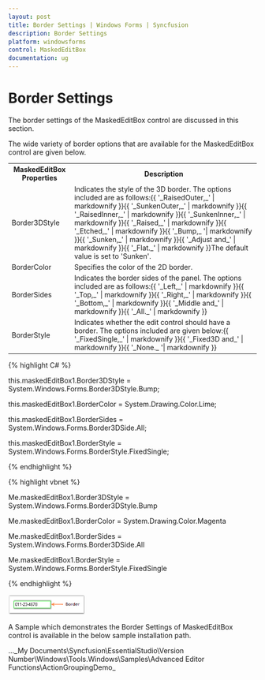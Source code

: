 ```yaml
---
layout: post
title: Border Settings | Windows Forms | Syncfusion
description: Border Settings
platform: windowsforms
control: MaskedEditBox
documentation: ug
--- 
```

# Border Settings

The border settings of the MaskedEditBox control are discussed in this section.

The wide variety of border options that are available for the MaskedEditBox control are given below.



<table>
<tr>
<th>
MaskedEditBox Properties</th><th>
Description</th></tr>
<tr>
<td>
Border3DStyle</td><td>
Indicates the style of the 3D border. The options included are as follows:{{ '_RaisedOuter,_' | markdownify }}{{ '_SunkenOuter,_' | markdownify }}{{ '_RaisedInner,_' | markdownify }}{{ '_SunkenInner,_' | markdownify }}{{ '_Raised,_' | markdownify }}{{ '_Etched,_' | markdownify }}{{ '_Bump,_ '| markdownify }}{{ '_Sunken,_' | markdownify }}{{ '_Adjust and_' | markdownify }}{{ '_Flat._' | markdownify }}The default value is set to 'Sunken'.</td></tr>
<tr>
<td>
BorderColor</td><td>
Specifies the color of the 2D border.</td></tr>
<tr>
<td>
BorderSides</td><td>
Indicates the border sides of the panel. The options included are as follows:{{ '_Left,_' | markdownify }}{{ '_Top,_' | markdownify }}{{ '_Right,_' | markdownify }}{{ '_Bottom,_' | markdownify }}{{ '_Middle and_' | markdownify }}{{ '_All._' | markdownify }}</td></tr>
<tr>
<td>
BorderStyle</td><td>
Indicates whether the edit control should have a border. The options included are given below:{{ '_FixedSingle,_' | markdownify }}{{ '_Fixed3D and_' | markdownify }}{{ '_None._ '| markdownify }}</td></tr>
</table>


{% highlight C# %}  



this.maskedEditBox1.Border3DStyle = System.Windows.Forms.Border3DStyle.Bump;

this.maskedEditBox1.BorderColor = System.Drawing.Color.Lime;

this.maskedEditBox1.BorderSides = System.Windows.Forms.Border3DSide.All;

this.maskedEditBox1.BorderStyle = System.Windows.Forms.BorderStyle.FixedSingle;

{% endhighlight %}

{% highlight vbnet %} 



Me.maskedEditBox1.Border3DStyle = System.Windows.Forms.Border3DStyle.Bump

Me.maskedEditBox1.BorderColor = System.Drawing.Color.Magenta

Me.maskedEditBox1.BorderSides = System.Windows.Forms.Border3DSide.All

Me.maskedEditBox1.BorderStyle = System.Windows.Forms.BorderStyle.FixedSingle

{% endhighlight %}

![](MaskedEditBox-images/MarkedEditBox-img17.png)



A Sample which demonstrates the Border Settings of MaskedEditBox control is available in the below sample installation path.

…\_My Documents\Syncfusion\EssentialStudio\Version Number\Windows\Tools.Windows\Samples\Advanced Editor Functions\ActionGroupingDemo_
